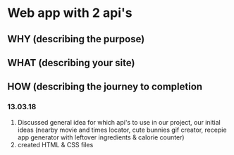# Web app with 2 api's

## WHY (describing the purpose)
## WHAT (describing your site)
## HOW (describing the journey to completion

### 13.03.18
  1. Discussed general idea for which api's to use in our project, our initial ideas (nearby movie and times locator, cute bunnies gif creator, recepie app generator with leftover ingredients & calorie counter)
  2. created HTML & CSS files
